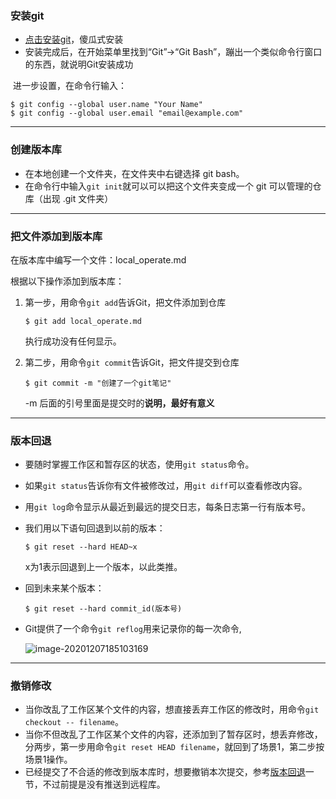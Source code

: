 ### 安装git

- [点击安装git](https://git-scm.com/downloads)，傻瓜式安装
- 安装完成后，在开始菜单里找到“Git”->“Git Bash”，蹦出一个类似命令行窗口的东西，就说明Git安装成功

​        进一步设置，在命令行输入：

```git
$ git config --global user.name "Your Name"
$ git config --global user.email "email@example.com"
```

------

### 创建版本库

- 在本地创建一个文件夹，在文件夹中右键选择 git bash。
- 在命令行中输入`git init`就可以可以把这个文件夹变成一个 git 可以管理的仓库（出现 .git 文件夹）

------

### 把文件添加到版本库

在版本库中编写一个文件：local_operate.md



根据以下操作添加到版本库：

1. 第一步，用命令`git add`告诉Git，把文件添加到仓库

   ```git
   $ git add local_operate.md
   ```

   执行成功没有任何显示。

2. 第二步，用命令`git commit`告诉Git，把文件提交到仓库

   ```git
   $ git commit -m "创建了一个git笔记"
   ```

   -m 后面的引号里面是提交时的**说明，最好有意义**

------

### 版本回退

- 要随时掌握工作区和暂存区的状态，使用`git status`命令。

- 如果`git status`告诉你有文件被修改过，用`git diff`可以查看修改内容。

- 用`git log`命令显示从最近到最远的提交日志，每条日志第一行有版本号。

- 我们用以下语句回退到以前的版本：

  ```git
  $ git reset --hard HEAD~x
  ```

  x为1表示回退到上一个版本，以此类推。

- 回到未来某个版本：

  ```git
  $ git reset --hard commit_id(版本号)
  ```

- Git提供了一个命令`git reflog`用来记录你的每一次命令,

  ![image-20201207185103169](C:\Users\admin\AppData\Roaming\Typora\typora-user-images\image-20201207185103169.png)

------

### 撤销修改

- 当你改乱了工作区某个文件的内容，想直接丢弃工作区的修改时，用命令`git checkout -- filename`。
- 当你不但改乱了工作区某个文件的内容，还添加到了暂存区时，想丢弃修改，分两步，第一步用命令`git reset HEAD filename`，就回到了场景1，第二步按场景1操作。
- 已经提交了不合适的修改到版本库时，想要撤销本次提交，参考[版本回退](https://www.liaoxuefeng.com/wiki/896043488029600/897013573512192)一节，不过前提是没有推送到远程库。